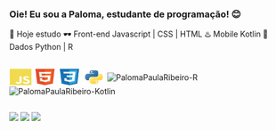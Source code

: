 ### Oie! Eu sou a Paloma, estudante de programação! 😊
📖 Hoje estudo
🕶️ Front-end Javascript | CSS | HTML 
♨️ Mobile Kotlin
🍃 Dados Python | R



<div style="display: inline_block"><br>
  <img align="center" alt="PalomaPaulaRibeiro" height="30" width="40" src="https://raw.githubusercontent.com/devicons/devicon/master/icons/javascript/javascript-plain.svg">


  <img align="center" alt="PalomaPaulaRibeiro-HTML" height="30" width="40" src="https://raw.githubusercontent.com/devicons/devicon/master/icons/html5/html5-original.svg">
  <img align="center" alt="PalomaPaulaRibeiro-CSS" height="30" width="40" src="https://raw.githubusercontent.com/devicons/devicon/master/icons/css3/css3-original.svg">
  <img align="center" alt="PalomaPaulaRibeiro-Python" height="30" width="40" src="https://raw.githubusercontent.com/devicons/devicon/master/icons/python/python-original.svg">
  <img align="center" alt="PalomaPaulaRibeiro-R" height="30" width="40" 
  <img src="https://cdn.jsdelivr.net/gh/devicons/devicon/icons/r/r-original.svg" />
    <img align="center" alt="PalomaPaulaRibeiro-Kotlin" height="30" width="40" 
   <img src="https://cdn.jsdelivr.net/gh/devicons/devicon/icons/kotlin/kotlin-original.svg" />
              
 
  
  ##
 
<div> 
  
 	
 <a href="https://discord.gg/wagxzStdcR](https://discord.com/channels/1007346621270466630)" target="_blank"><img src="https://img.shields.io/badge/Discord-7289DA?style=for-the-badge&logo=discord&logoColor=white" target="_blank"></a> 
  <a href = "palomapaularibeiro.pp@gmail.c"><img src="https://img.shields.io/badge/-Gmail-%23333?style=for-the-badge&logo=gmail&logoColor=white" target="_blank"></a>
  <a href="https://www.linkedin.com/in/paloma-ribeiro-2337a3229/)" target="_blank"><img src="https://img.shields.io/badge/-LinkedIn-%230077B5?style=for-the-badge&logo=linkedin&logoColor=white" target="_blank"></a> 

  
</div>



